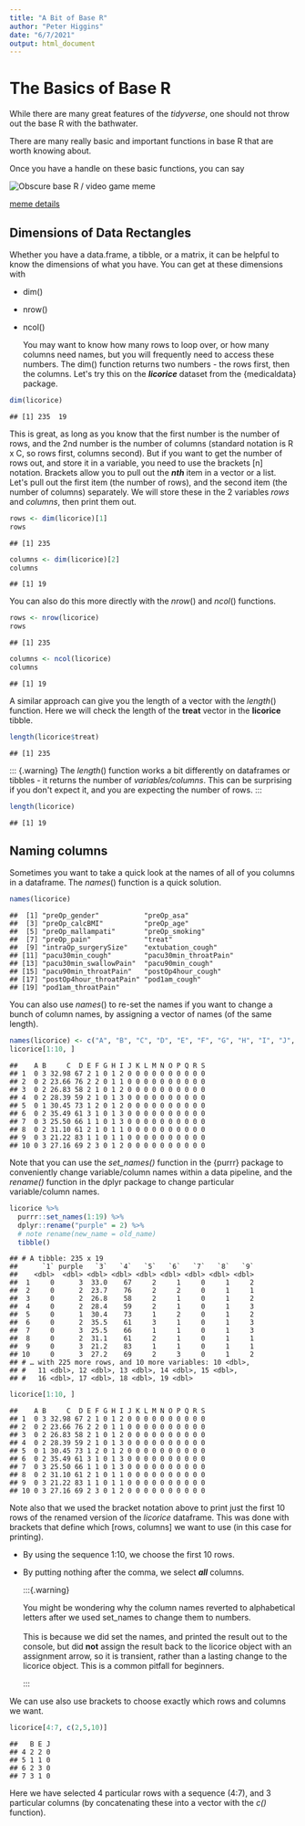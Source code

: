 ```yaml
---
title: "A Bit of Base R"
author: "Peter Higgins"
date: "6/7/2021"
output: html_document
---
```




# The Basics of Base R

While there are many great features of the *tidyverse*, one should not throw out the base R with the bathwater.

There are many really basic and important functions in base R that are worth knowing about.

Once you have a handle on these basic functions, you can say

![Obscure base R / video game meme](~/Documents/Rcode/rmrwr-book/images/baseRmeme.png)

[meme details](https://en.wikipedia.org/wiki/All_your_base_are_belong_to_us)

## Dimensions of Data Rectangles

Whether you have a data.frame, a tibble, or a matrix, it can be helpful to know the dimensions of what you have. You can get at these dimensions with

-   dim()

-   nrow()

-   ncol()

    You may want to know how many rows to loop over, or how many columns need names, but you will frequently need to access these numbers. The dim() function returns two numbers - the rows first, then the columns. Let's try this on the ***licorice*** dataset from the {medicaldata} package.


```r
dim(licorice)
```

```
## [1] 235  19
```

This is great, as long as you know that the first number is the number of rows, and the 2nd number is the number of columns (standard notation is R x C, so rows first, columns second). But if you want to get the number of rows out, and store it in a variable, you need to use the brackets [n] notation. Brackets allow you to pull out the ***nth*** item in a vector or a list. Let's pull out the first item (the number of rows), and the second item (the number of columns) separately. We will store these in the 2 variables *rows* and *columns*, then print them out.


```r
rows <- dim(licorice)[1]
rows
```

```
## [1] 235
```

```r
columns <- dim(licorice)[2]
columns
```

```
## [1] 19
```

You can also do this more directly with the *nrow*() and *ncol*() functions.


```r
rows <- nrow(licorice)
rows
```

```
## [1] 235
```

```r
columns <- ncol(licorice)
columns
```

```
## [1] 19
```

A similar approach can give you the length of a vector with the *length*() function. Here we will check the length of the **treat** vector in the **licorice** tibble.


```r
length(licorice$treat)
```

```
## [1] 235
```

::: {.warning}
The *length*() function works a bit differently on dataframes or tibbles - it returns the number of *variables/columns*. This can be surprising if you don't expect it, and you are expecting the number of rows.
:::


```r
length(licorice)
```

```
## [1] 19
```

## Naming columns

Sometimes you want to take a quick look at the names of all of you columns in a dataframe. The *names*() function is a quick solution.


```r
names(licorice)
```

```
##  [1] "preOp_gender"           "preOp_asa"             
##  [3] "preOp_calcBMI"          "preOp_age"             
##  [5] "preOp_mallampati"       "preOp_smoking"         
##  [7] "preOp_pain"             "treat"                 
##  [9] "intraOp_surgerySize"    "extubation_cough"      
## [11] "pacu30min_cough"        "pacu30min_throatPain"  
## [13] "pacu30min_swallowPain"  "pacu90min_cough"       
## [15] "pacu90min_throatPain"   "postOp4hour_cough"     
## [17] "postOp4hour_throatPain" "pod1am_cough"          
## [19] "pod1am_throatPain"
```

You can also use *names*() to re-set the names if you want to change a bunch of column names, by assigning a vector of names (of the same length).


```r
names(licorice) <- c("A", "B", "C", "D", "E", "F", "G", "H", "I", "J", "K", "L", "M", "N", "O", "P", "Q", "R", "S")
licorice[1:10, ]
```

```
##    A B     C  D E F G H I J K L M N O P Q R S
## 1  0 3 32.98 67 2 1 0 1 2 0 0 0 0 0 0 0 0 0 0
## 2  0 2 23.66 76 2 2 0 1 1 0 0 0 0 0 0 0 0 0 0
## 3  0 2 26.83 58 2 1 0 1 2 0 0 0 0 0 0 0 0 0 0
## 4  0 2 28.39 59 2 1 0 1 3 0 0 0 0 0 0 0 0 0 0
## 5  0 1 30.45 73 1 2 0 1 2 0 0 0 0 0 0 0 0 0 0
## 6  0 2 35.49 61 3 1 0 1 3 0 0 0 0 0 0 0 0 0 0
## 7  0 3 25.50 66 1 1 0 1 3 0 0 0 0 0 0 0 0 0 0
## 8  0 2 31.10 61 2 1 0 1 1 0 0 0 0 0 0 0 0 0 0
## 9  0 3 21.22 83 1 1 0 1 1 0 0 0 0 0 0 0 0 0 0
## 10 0 3 27.16 69 2 3 0 1 2 0 0 0 0 0 0 0 0 0 0
```

Note that you can use the *set_names()* function in the {purrr} package to conveniently change variable/column names within a data pipeline, and the *rename()* function in the dplyr package to change particular variable/column names.


```r
licorice %>% 
  purrr::set_names(1:19) %>% 
  dplyr::rename("purple" = 2) %>% 
  # note rename(new_name = old_name)
  tibble()
```

```
## # A tibble: 235 x 19
##      `1` purple   `3`   `4`   `5`   `6`   `7`   `8`   `9`
##    <dbl>  <dbl> <dbl> <dbl> <dbl> <dbl> <dbl> <dbl> <dbl>
##  1     0      3  33.0    67     2     1     0     1     2
##  2     0      2  23.7    76     2     2     0     1     1
##  3     0      2  26.8    58     2     1     0     1     2
##  4     0      2  28.4    59     2     1     0     1     3
##  5     0      1  30.4    73     1     2     0     1     2
##  6     0      2  35.5    61     3     1     0     1     3
##  7     0      3  25.5    66     1     1     0     1     3
##  8     0      2  31.1    61     2     1     0     1     1
##  9     0      3  21.2    83     1     1     0     1     1
## 10     0      3  27.2    69     2     3     0     1     2
## # … with 225 more rows, and 10 more variables: 10 <dbl>,
## #   11 <dbl>, 12 <dbl>, 13 <dbl>, 14 <dbl>, 15 <dbl>,
## #   16 <dbl>, 17 <dbl>, 18 <dbl>, 19 <dbl>
```


```r
licorice[1:10, ]
```

```
##    A B     C  D E F G H I J K L M N O P Q R S
## 1  0 3 32.98 67 2 1 0 1 2 0 0 0 0 0 0 0 0 0 0
## 2  0 2 23.66 76 2 2 0 1 1 0 0 0 0 0 0 0 0 0 0
## 3  0 2 26.83 58 2 1 0 1 2 0 0 0 0 0 0 0 0 0 0
## 4  0 2 28.39 59 2 1 0 1 3 0 0 0 0 0 0 0 0 0 0
## 5  0 1 30.45 73 1 2 0 1 2 0 0 0 0 0 0 0 0 0 0
## 6  0 2 35.49 61 3 1 0 1 3 0 0 0 0 0 0 0 0 0 0
## 7  0 3 25.50 66 1 1 0 1 3 0 0 0 0 0 0 0 0 0 0
## 8  0 2 31.10 61 2 1 0 1 1 0 0 0 0 0 0 0 0 0 0
## 9  0 3 21.22 83 1 1 0 1 1 0 0 0 0 0 0 0 0 0 0
## 10 0 3 27.16 69 2 3 0 1 2 0 0 0 0 0 0 0 0 0 0
```

Note also that we used the bracket notation above to print just the first 10 rows of the renamed version of the *licorice* dataframe. This was done with brackets that define which [rows, columns] we want to use (in this case for printing).

-   By using the sequence 1:10, we choose the first 10 rows.

-   By putting nothing after the comma, we select ***all*** columns.

    :::{.warning}

    You might be wondering why the column names reverted to alphabetical letters after we used set_names to change them to numbers. <br>\
    This is because we did set the names, and printed the result out to the console, but did **not** assign the result back to the licorice object with an assignment arrow, so it is transient, rather than a lasting change to the licorice object. This is a common pitfall for beginners.

    :::

We can use also use brackets to choose exactly which rows and columns we want.


```r
licorice[4:7, c(2,5,10)]
```

```
##   B E J
## 4 2 2 0
## 5 1 1 0
## 6 2 3 0
## 7 3 1 0
```

Here we have selected 4 particular rows with a sequence (4:7), and 3 particular columns (by concatenating these into a vector with the *c()* function).
